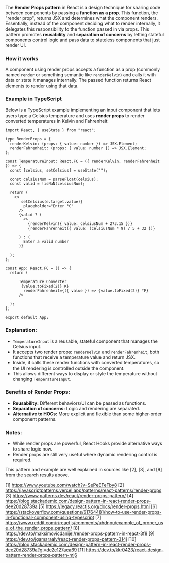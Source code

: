 The **Render Props pattern** in React is a design technique for sharing code between components by passing a **function as a
prop**. This function, the "render prop", returns JSX and determines what the component renders. Essentially, instead of the
component deciding what to render internally, it delegates this responsibility to the function passed in via props. This
pattern promotes **reusability** and **separation of concerns** by letting stateful components control logic and pass data to
stateless components that just render UI.

### How it works

A component using render props accepts a function as a prop (commonly named `render` or something semantic like
`renderKelvin`) and calls it with data or state it manages internally. The passed function returns React elements to render
using that data.

### Example in TypeScript

Below is a TypeScript example implementing an input component that lets users type a Celsius temperature and uses **render
props** to render converted temperatures in Kelvin and Fahrenheit:

```tsx
import React, { useState } from "react";

type RenderProps = {
  renderKelvin: (props: { value: number }) => JSX.Element;
  renderFahrenheit: (props: { value: number }) => JSX.Element;
};

const TemperatureInput: React.FC = ({ renderKelvin, renderFahrenheit }) => {
  const [celsius, setCelsius] = useState("");

  const celsiusNum = parseFloat(celsius);
  const valid = !isNaN(celsiusNum);

  return (
    <>
       setCelsius(e.target.value)}
        placeholder="Enter °C"
      />
      {valid ? (
        <>
          {renderKelvin({ value: celsiusNum + 273.15 })}
          {renderFahrenheit({ value: (celsiusNum * 9) / 5 + 32 })}

      ) : (
        Enter a valid number
      )}

  );
};

const App: React.FC = () => {
  return (

      Temperature Converter
       {value.toFixed(2)} K}
        renderFahrenheit={({ value }) => {value.toFixed(2)} °F}
      />

  );
};

export default App;
```

### Explanation:

- `TemperatureInput` is a reusable, stateful component that manages the Celsius input.
- It accepts two render props: `renderKelvin` and `renderFahrenheit`, both functions that receive a temperature value and
  return JSX.
- Inside, it calls these render functions with converted temperatures, so the UI rendering is controlled outside the
  component.
- This allows different ways to display or style the temperature without changing `TemperatureInput`.

### Benefits of Render Props:

- **Reusability:** Different behaviors/UI can be passed as functions.
- **Separation of concerns:** Logic and rendering are separated.
- **Alternative to HOCs:** More explicit and flexible than some higher-order component patterns.

### Notes:

- While render props are powerful, React Hooks provide alternative ways to share logic now.
- Render props are still very useful where dynamic rendering control is required.

This pattern and example are well explained in sources like [2], [3], and [9] from the search results above.

[1] https://www.youtube.com/watch?v=SePeEFeFby8 [2]
https://javascriptpatterns.vercel.app/patterns/react-patterns/render-props [3]
https://www.patterns.dev/react/render-props-pattern/ [4]
https://blog.stackademic.com/design-pattern-in-react-render-props-dee20d28739a [5]
https://legacy.reactjs.org/docs/render-props.html [6]
https://stackoverflow.com/questions/61764481/how-to-use-render-props-in-functional-component-using-typescript [7]
https://www.reddit.com/r/reactjs/comments/uhdnpu/example_of_proper_use_of_the_render_props_pattern/ [8]
https://dev.to/maksimovicdanijel/render-props-pattern-in-react-3f8 [9]
https://dev.to/jgamaraalv/react-render-props-pattern-314j [10]
https://blog.stackademic.com/design-pattern-in-react-render-props-dee20d28739a?gi=de2e127aca69 [11]
https://dev.to/kkr0423/react-design-pattern-render-props-pattern-mj6
